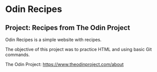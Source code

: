 # Odin Recipes
## Project: Recipes from The Odin Project

Odin Recipes is a simple website with recipes.  

The objective of this project was to practice HTML and using basic Git commands. 

The Odin Project: https://www.theodinproject.com/about